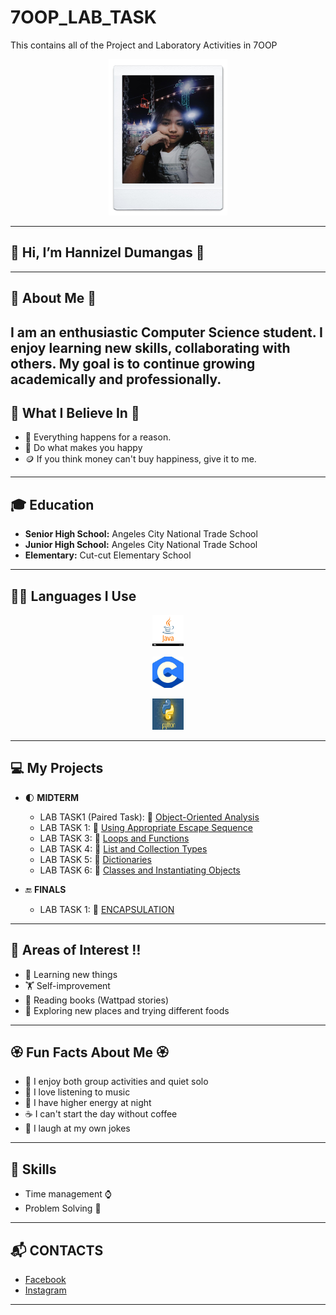 # 7OOP_LAB_TASK
This contains all of the Project and Laboratory Activities in 7OOP

<p align="center">
  <img Src = "https://github.com/lezinnahdumangas-del/7OOP_LAB_TASK/blob/ca755dc8a785e9cec5bfb69808334abbc93ff10f/images/Messenger_creation_224F520D-88C4-4B14-BB4F-F762E5BAC568.jpeg"
  width="190" height="250" />
</p>

---


## 🥀 Hi, I’m Hannizel Dumangas 🥀

---

## 🎀 About Me 🎀 
I am an enthusiastic Computer Science student. I enjoy learning new skills, collaborating with others. My goal is to continue growing academically and professionally.
---

## 🌹 What I Believe In 🌹
- 🌱 Everything happens for a reason.
- 🎾 Do what makes you happy 
- 🪙 If you think money can't buy happiness, give it to me.

---

## 🎓 Education  
- **Senior High School:** Angeles City National Trade School  
- **Junior High School:** Angeles City National Trade School  
- **Elementary:** Cut-cut Elementary School 

---

## 👩‍💻 Languages I Use  
<p align="center">
  <img Src = "https://github.com/lezinnahdumangas-del/7OOP_LAB_TASK/blob/ca755dc8a785e9cec5bfb69808334abbc93ff10f/images/download.png"
  width="50" height="50" />
</p>
<p align="center">
  <img Src = "https://github.com/lezinnahdumangas-del/7OOP_LAB_TASK/blob/ca755dc8a785e9cec5bfb69808334abbc93ff10f/images/download.jpeg"
  width="50" height="50" />
</p>
<p align="center">
  <img Src = "https://github.com/lezinnahdumangas-del/7OOP_LAB_TASK/blob/ca755dc8a785e9cec5bfb69808334abbc93ff10f/images/download (1).jpeg"
  width="50" height="50" />
</p>

---

## 💻 My Projects  
- 🌓 **MIDTERM**  
  - LAB TASK1 (Paired Task): 📂 [Object-Oriented Analysis](https://sg.docworkspace.com/d/sIGbF4v2GAoSO58cG)
  - LAB TASK 1: 📂 [Using Appropriate Escape Sequence](https://docs.google.com/document/d/1IEIrcqxIQLpouFQvMIa_5TucaH94VfcAno-2gPQwHWU/edit?pli=1&tab=t.0)
  - LAB TASK 3: 📂 [Loops and Functions](https://sg.docworkspace.com/d/sIJjF4v2GAr2P58cG)
  - LAB TASK 4: 📂 [List and Collection Types](https://sg.docworkspace.com/d/sIELF4v2GAqmR58cG)
  - LAB TASK 5: 📂 [Dictionaries](https://sg.docworkspace.com/d/sIK3F4v2GAr6U58cG)
  - LAB TASK 6: 📂 [Classes and Instantiating Objects](https://sg.docworkspace.com/d/sIDzF4v2GAsWV58cG)
  
- 🔚 **FINALS**
  - LAB TASK 1: 📂 [ENCAPSULATION](https://sg.docworkspace.com/d/sIKHF4v2GAu2X58cG)

---

## 🎯 Areas of Interest ‼️
- 🧮 Learning new things  
- 🏋️ Self-improvement  
- :closed_book: Reading books (Wattpad stories)
- 🦞 Exploring new places and trying different foods 
---

## 🏵️ Fun Facts About Me 🏵️
- 🎎 I enjoy both group activities and quiet solo 
- 🎸 I love listening to music  
- 🌃 I have higher energy at night
- ☕ I can't start the day without coffee
- 🤡 I laugh at my own jokes 

---

## 📌 Skills   
- Time management ⌚ 
- Problem Solving 🧮
  
---
## 📬 CONTACTS  
- [Facebook](https://www.facebook.com/honey.dmgs?mibextid=ZbWKwL)  
- [Instagram](https://www.instagram.com/ha_yahhh12?igsh=OTlzY283aGQ0dTFw)

---
